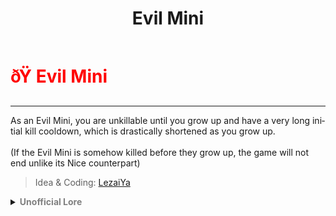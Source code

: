 ﻿---
lang: en-US
title: Evil Mini
prev: /options/Settings/Crewmates.html
next: MiniNice
---

# <font color=red>ðŸ <b>Evil Mini</b></font> <Badge text="Basic" type="tip" vertical="middle"/>
---

As an Evil Mini, you are unkillable until you grow up and have a very long initial kill cooldown, which is drastically shortened as you grow up.<br><br>
(If the Evil Mini is somehow killed before they grow up, the game will not end unlike its Nice counterpart)

> Idea & Coding: [LezaiYa](#)

<details>
<summary><b><font color=gray>Unofficial Lore</font></b></summary>

Placeholder: This role is a ROLE OH EM GOSH
> Submitted by: Member
</details>
